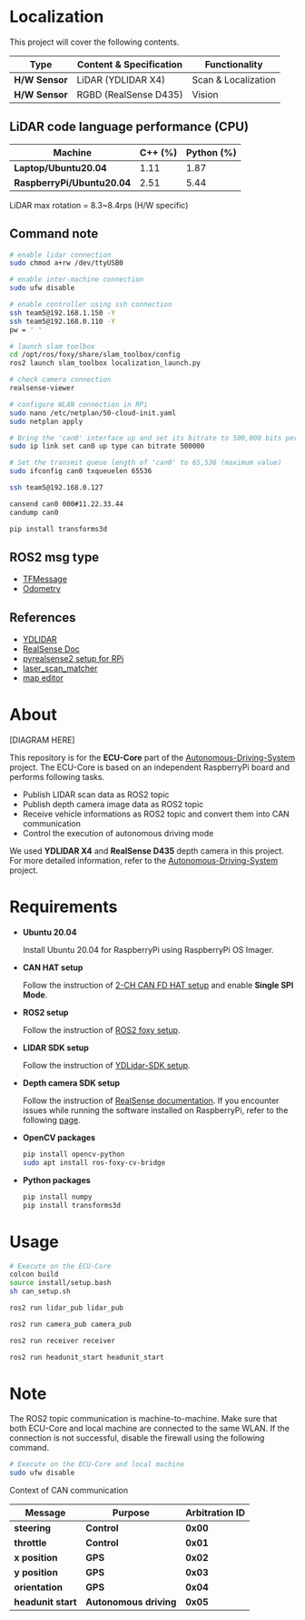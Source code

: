 # Localization

This project will cover the following contents.

| Type              | Content & Specification | Functionality            |
|-------------------|-------------------------|--------------------------|
| **H/W Sensor**    | LiDAR (YDLIDAR X4)      | Scan & Localization      |
| **H/W Sensor**    | RGBD (RealSense D435)   | Vision                   |

## LiDAR code language performance (CPU)

| Machine                     | C++ (%) | Python (%) |
|-----------------------------|---------|------------|
| **Laptop/Ubuntu20.04**      | 1.11    | 1.87       |
| **RaspberryPi/Ubuntu20.04** | 2.51    | 5.44       |

LiDAR max rotation = 8.3~8.4rps (H/W specific)

## Command note
```bash
# enable lidar connection
sudo chmod a+rw /dev/ttyUSB0  

# enable inter-machine connection
sudo ufw disable

# enable controller using ssh connection
ssh team5@192.168.1.150 -Y
ssh team5@192.168.0.110 -Y
pw = ' '

# launch slam toolbox
cd /opt/ros/foxy/share/slam_toolbox/config
ros2 launch slam_toolbox localization_launch.py

# check camera connection
realsense-viewer

# configure WLAN connection in RPi
sudo nano /etc/netplan/50-cloud-init.yaml
sudo netplan apply

# Bring the 'can0' interface up and set its bitrate to 500,000 bits per second
sudo ip link set can0 up type can bitrate 500000

# Set the transmit queue length of 'can0' to 65,536 (maximum value)
sudo ifconfig can0 txqueuelen 65536

ssh team5@192.168.0.127

cansend can0 000#11.22.33.44
candump can0

pip install transforms3d
```

## ROS2 msg type
- [TFMessage](https://docs.ros.org/en/melodic/api/tf2_msgs/html/msg/TFMessage.html)
- [Odometry](https://docs.ros2.org/foxy/api/nav_msgs/msg/Odometry.html)

## References

- [YDLIDAR](https://github.com/YDLIDAR)
- [RealSense Doc](https://dev.intelrealsense.com/docs/docs-get-started)
- [pyrealsense2 setup for RPi](https://github.com/IntelRealSense/librealsense/issues/12462)
- [laser_scan_matcher](https://github.com/AlexKaravaev/ros2_laser_scan_matcher)
- [map editor](https://github.com/TheOnceAndFutureSmalltalker/ros_map_editor)






# About

[DIAGRAM HERE]

This repository is for the **ECU-Core** part of the [Autonomous-Driving-System](https://github.com/SEA-ME-COSS/Autonomous-Driving-System) project. The ECU-Core is based on an independent RaspberryPi board and performs following tasks.

- Publish LIDAR scan data as ROS2 topic
- Publish depth camera image data as ROS2 topic
- Receive vehicle informations as ROS2 topic and convert them into CAN communication
- Control the execution of autonomous driving mode

We used **YDLIDAR X4** and **RealSense D435** depth camera in this project. For more detailed information, refer to the [Autonomous-Driving-System](https://github.com/SEA-ME-COSS/Autonomous-Driving-System) project.

# Requirements

- **Ubuntu 20.04**

    Install Ubuntu 20.04 for RaspberryPi using RaspberryPi OS Imager.

- **CAN HAT setup**

    Follow the instruction of [2-CH CAN FD HAT setup](https://www.waveshare.com/wiki/2-CH_CAN_FD_HAT) and enable **Single SPI Mode**.

- **ROS2 setup**

    Follow the instruction of [ROS2 foxy setup](https://docs.ros.org/en/foxy/Installation/Ubuntu-Install-Debians.html).

- **LIDAR SDK setup**

    Follow the instruction of [YDLidar-SDK setup](https://github.com/YDLIDAR/YDLidar-SDK/blob/master/doc/howto/how_to_build_and_install.md).

- **Depth camera SDK setup**

    Follow the instruction of [RealSense documentation](https://dev.intelrealsense.com/docs/docs-get-started). If you encounter issues while running the software installed on RaspberryPi, refer to the following [page](https://github.com/IntelRealSense/librealsense/issues/12462).

- **OpenCV packages**

    ```bash
    pip install opencv-python
    sudo apt install ros-foxy-cv-bridge
    ```

- **Python packages**

    ```bash
    pip install numpy
    pip install transforms3d
    ```

# Usage

```bash
# Execute on the ECU-Core
colcon build
source install/setup.bash
sh can_setup.sh

ros2 run lidar_pub lidar_pub

ros2 run camera_pub camera_pub

ros2 run receiver receiver

ros2 run headunit_start headunit_start
```

# Note

The ROS2 topic communication is machine-to-machine. Make sure that both ECU-Core and local machine are connected to the same WLAN. If the connection is not successful, disable the firewall using the following command.

```bash
# Execute on the ECU-Core and local machine
sudo ufw disable
```

Context of CAN communication

| Message            | Purpose                | Arbitration ID |
|--------------------|------------------------|----------------|
| **steering**       | **Control**            | **0x00**       |
| **throttle**       | **Control**            | **0x01**       |
| **x position**     | **GPS**                | **0x02**       |
| **y position**     | **GPS**                | **0x03**       |
| **orientation**    | **GPS**                | **0x04**       |
| **headunit start** | **Autonomous driving** | **0x05**       |